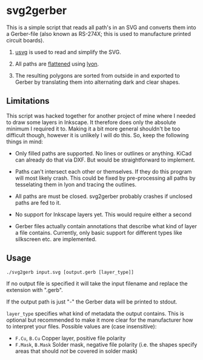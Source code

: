 svg2gerber
==========

This is a simple script that reads all path's in an SVG and converts them into
a Gerber-file (also known as RS-274X; this is used to manufacture printed
circuit boards).

1. [usvg](https://docs.rs/usvg/) is used to read and simplify the SVG.

2. All paths are [flattened](https://docs.rs/lyon_algorithms/0.11.2/lyon_algorithms/geom/index.html#flattening)
   using [lyon](https://docs.rs/lyon).

3. The resulting polygons are sorted from outside in and exported to Gerber by
   translating them into alternating dark and clear shapes.


Limitations
-----------

This script was hacked together for another project of mine where I needed to
draw some layers in Inkscape. It therefore does only the absolute minimum I
required it to. Making it a bit more general shouldn't be too difficult though,
however it is unlikely I will do this. So, keep the following things in mind:

- Only filled paths are supported. No lines or outlines or anything. KiCad can
  already do that via DXF. But would be straightforward to implement.

- Paths can't intersect each other or themselves. If they do this program will
  most likely crash. This could be fixed by pre-processing all paths by
  tesselating them in lyon and tracing the outlines.

- All paths are must be closed. svg2gerber probably crashes if unclosed paths are fed to it.

- No support for Inkscape layers yet. This would require either a second 

- Gerber files actually contain annotations that describe what kind of layer a file contains.
  Currently, only basic support for different types like silkscreen etc. are implemented.


Usage
-----

    ./svg2gerb input.svg [output.gerb [layer_type]]

If no output file is specified it will take the input filename and replace the extension with ".gerb".

If the output path is just "-" the Gerber data will be printed to stdout.

`layer_type` specifies what kind of metadata the output contains. This is
optional but recommended to make it more clear for the manufacturer how to
interpret your files. Possible values are (case insensitive):

 - `F.Cu`, `B.Cu` Copper layer, positive file polarity
 - `F.Mask`, `B.Mask` Solder mask, negative file polarity (i.e. the shapes specify areas that should *not* be covered in solder mask)
